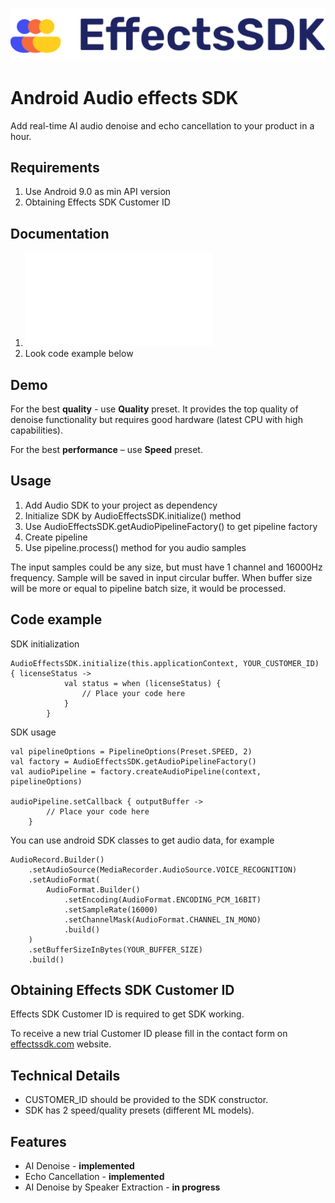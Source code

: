![Effects SDK logo](assets/Logo.png "a title")

# Android Audio effects SDK

Add real-time AI audio denoise and echo cancellation to your product in a hour.

## Requirements

1. Use Android 9.0 as min API version
2. Obtaining Effects SDK Customer ID

## Documentation

1. ![API reference](assets/api-reference.md)
2. Look code example below

## Demo

For the best **quality** - use **Quality** preset. It provides the top quality of denoise functionality but requires good hardware (latest
CPU with high capabilities).

For the best **performance** – use **Speed** preset.

## Usage

1. Add Audio SDK to your project as dependency
2. Initialize SDK by AudioEffectsSDK.initialize() method
3. Use AudioEffectsSDK.getAudioPipelineFactory() to get pipeline factory
4. Create pipeline
5. Use pipeline.process() method for you audio samples

The input samples could be any size, but must have 1 channel and 16000Hz frequency.
Sample will be saved in input circular buffer. When buffer size will be more or equal to pipeline batch size, it would be processed.

## Code example

SDK initialization

```
AudioEffectsSDK.initialize(this.applicationContext, YOUR_CUSTOMER_ID) { licenseStatus ->
			val status = when (licenseStatus) {
				// Place your code here
			}
		}
```

SDK usage

```
val pipelineOptions = PipelineOptions(Preset.SPEED, 2)
val factory = AudioEffectsSDK.getAudioPipelineFactory()
val audioPipeline = factory.createAudioPipeline(context, pipelineOptions)

audioPipeline.setCallback { outputBuffer ->
		// Place your code here
	}

```

You can use android SDK classes to get audio data, for example

```
AudioRecord.Builder()
    .setAudioSource(MediaRecorder.AudioSource.VOICE_RECOGNITION)
    .setAudioFormat(
        AudioFormat.Builder()
            .setEncoding(AudioFormat.ENCODING_PCM_16BIT)
            .setSampleRate(16000)
            .setChannelMask(AudioFormat.CHANNEL_IN_MONO)
            .build()
	)
    .setBufferSizeInBytes(YOUR_BUFFER_SIZE)
    .build()
```

## Obtaining Effects SDK Customer ID

Effects SDK Customer ID is required to get SDK working.

To receive a new trial Customer ID please fill in the contact form on [effectssdk.com](https://effectssdk.com/request-trial) website.

## Technical Details

- CUSTOMER_ID should be provided to the SDK constructor.
- SDK has 2 speed/quality presets (different ML models).

## Features

- AI Denoise - **implemented**
- Echo Cancellation - **implemented**
- AI Denoise by Speaker Extraction - **in progress**

